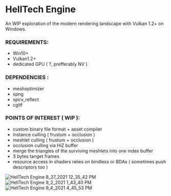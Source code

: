 # HellTech Engine
An WIP exploration of the modern rendering landscape with Vulkan 1.2+ on Windows.


### REQUIREMENTS:
- Win10+
- Vulkan1.2+
- dedicated GPU ( ?, prefferably NV )


### DEPENDENCIES :
- meshoptimizer
- spng
- spirv_reflect
- cgltf


### POINTS OF INTEREST ( WIP ):
- custom binary file format + asset compiler
- instance culling ( frustum + occlusion )
- meshlet culling ( frustum + occlusion )
- occlusion culling via HiZ buffer
- merge the triangles of the surviving meshlets into one index buffer
- 3 bytes tanget frames
- resource access in shaders relies on bindless or BDAs ( sometimes push descriptors too )

![HellTech Engine 8_27_2021 12_35_42 PM](https://user-images.githubusercontent.com/32171756/135079403-c1c025b4-bb22-4181-a33a-0a49b469a5e6.png)
![HellTech Engine 9_2_2021 1_43_40 PM](https://user-images.githubusercontent.com/32171756/135079505-5b91c42c-8445-46d4-b7e2-c3f41124a4a9.png)
![HellTech Engine 9_4_2021 4_45_53 PM](https://user-images.githubusercontent.com/32171756/135079409-8af780b4-2742-4913-8831-2943a50b0668.png)
